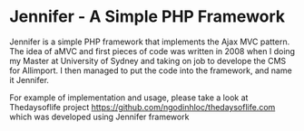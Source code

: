 # Jennifer - A Simple PHP Framework

Jennifer is a simple PHP framework that implements the Ajax MVC pattern. The idea of  aMVC and first pieces of code was written in 2008 when I doing my Master at University of Sydney and taking on job to develope the CMS for Allimport. I then managed to put the code into the framework, and name it Jennifer.

For example of implementation and usage, please take a look at Thedaysoflife project https://github.com/ngodinhloc/thedaysoflife.com which was developed using Jennifer framework